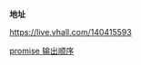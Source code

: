 
**地址**

https://live.vhall.com/140415593


[promise 输出顺序](https://live.vhall.com/room/watch/144707526?)